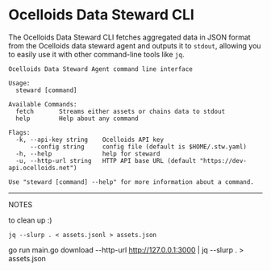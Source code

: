 # Ocelloids Data Steward CLI

The Ocelloids Data Steward CLI fetches aggregated data in JSON format from the Ocelloids data steward agent and outputs it to `stdout`, allowing you to easily use it with other command-line tools like `jq`.

```shell
Ocelloids Data Steward Agent command line interface

Usage:
  steward [command]

Available Commands:
  fetch       Streams either assets or chains data to stdout
  help        Help about any command

Flags:
  -k, --api-key string    Ocelloids API key
      --config string     config file (default is $HOME/.stw.yaml)
  -h, --help              help for steward
  -u, --http-url string   HTTP API base URL (default "https://dev-api.ocelloids.net")

Use "steward [command] --help" for more information about a command.
```

---

NOTES

to clean up :)

```
jq --slurp . < assets.jsonl > assets.json
```

go run main.go download --http-url http://127.0.0.1:3000 | jq --slurp . > assets.json